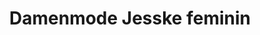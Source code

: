 ---
title: "Damenmode Jesske feminin"
url: /ribnitz-damgarten/damenmode-jesske-feminin/
shop: Kleidung
---